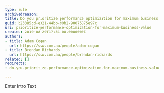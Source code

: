 ```yaml
---
type: rule
archivedreason: 
title: Do you prioritize performance optimization for maximum business value?
guid: b23385cd-e321-44bb-90b2-90075875e97c
uri: prioritize-performance-optimization-for-maximum-business-value
created: 2019-08-29T17:51:08.0000000Z
authors:
- title: Adam Cogan
  url: https://ssw.com.au/people/adam-cogan
- title: Brendan Richards
  url: https://ssw.com.au/people/brendan-richards
related: []
redirects:
- do-you-prioritize-performance-optimization-for-maximum-business-value

---
```



Enter Intro Text
<br><excerpt class='endintro'></excerpt><br>



